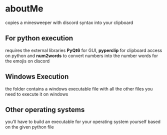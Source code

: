 # aboutMe
copies a minesweeper with discord syntax into your clipboard

## For python execution
requires the external libraries **PyQt6** for GUI, **pyperclip** for clipboard access on python and **num2words** to convert numbers into the number words for the emojis on discord

## Windows Execution
the folder contains a windows executable file with all the other files you need to execute it on windows

## Other operating systems
you'll have to build an executable for your operating system yourself based on the given python file
